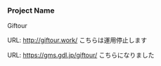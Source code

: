 ### Project Name
Giftour

URL: http://giftour.work/
こちらは運用停止します

URL: https://gms.gdl.jp/giftour/
こちらになりました
